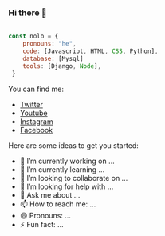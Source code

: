 ### Hi there 👋

```javascript

const nolo = {
    pronouns: "he",
    code: [Javascript, HTML, CSS, Python],
    database: [Mysql]
    tools: [Django, Node],
 }
```
You can find me:
- [Twitter](https://twitter.com/manologc_salsa)
- [Youtube](https://youtube.com/manoloache)
- [Instagram](https://instagram.com/manolo_gc_salsa)
- [Facebook](https://facebook.com/manolo_ache)



Here are some ideas to get you started:

- 🔭 I’m currently working on ...
- 🌱 I’m currently learning ...
- 👯 I’m looking to collaborate on ...
- 🤔 I’m looking for help with ...
- 💬 Ask me about ...
- 📫 How to reach me: ...
- 😄 Pronouns: ...
- ⚡ Fun fact: ...

